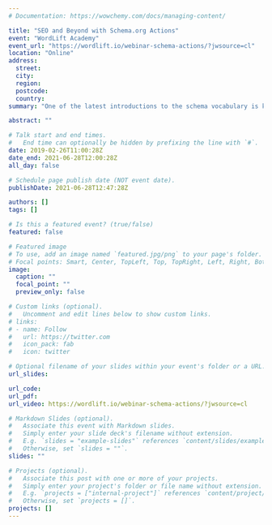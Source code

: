 ```yaml
---
# Documentation: https://wowchemy.com/docs/managing-content/

title: "SEO and Beyond with Schema.org Actions"
event: "WordLift Academy"
event_url: "https://wordlift.io/webinar-schema-actions/?jwsource=cl"
location: "Online"
address:
  street:
  city:
  region:
  postcode:
  country:
summary: "One of the latest introductions to the schema vocabulary is known as Actions, which focuses on actionable items on a website. While all the existing Schema.org markup is tailored around describing things – like people, organizations, events, and stuff like that – Schema.org is now expanding to include Actions, Potential Actions, and Entry Points this will help websites “to describe the actions they enable and how these actions can be invoked."

abstract: "" 

# Talk start and end times.
#   End time can optionally be hidden by prefixing the line with `#`.
date: 2019-02-26T11:00:28Z
date_end: 2021-06-28T12:00:28Z
all_day: false

# Schedule page publish date (NOT event date).
publishDate: 2021-06-28T12:47:28Z

authors: []
tags: []

# Is this a featured event? (true/false)
featured: false

# Featured image
# To use, add an image named `featured.jpg/png` to your page's folder. 
# Focal points: Smart, Center, TopLeft, Top, TopRight, Left, Right, BottomLeft, Bottom, BottomRight.
image:
  caption: ""
  focal_point: ""
  preview_only: false

# Custom links (optional).
#   Uncomment and edit lines below to show custom links.
# links:
# - name: Follow
#   url: https://twitter.com
#   icon_pack: fab
#   icon: twitter

# Optional filename of your slides within your event's folder or a URL.
url_slides:

url_code:
url_pdf:
url_video: https://wordlift.io/webinar-schema-actions/?jwsource=cl

# Markdown Slides (optional).
#   Associate this event with Markdown slides.
#   Simply enter your slide deck's filename without extension.
#   E.g. `slides = "example-slides"` references `content/slides/example-slides.md`.
#   Otherwise, set `slides = ""`.
slides: ""

# Projects (optional).
#   Associate this post with one or more of your projects.
#   Simply enter your project's folder or file name without extension.
#   E.g. `projects = ["internal-project"]` references `content/project/deep-learning/index.md`.
#   Otherwise, set `projects = []`.
projects: []
---
```

